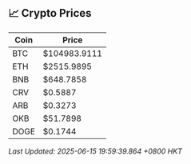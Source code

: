 ## 📈 Crypto Prices

| Coin | Price |
| ---- | ----- |
| BTC | $104983.9111 |
| ETH | $2515.9895 |
| BNB | $648.7858 |
| CRV | $0.5887 |
| ARB | $0.3273 |
| OKB | $51.7898 |
| DOGE | $0.1744 |

_Last Updated: 2025-06-15 19:59:39.864 +0800 HKT_